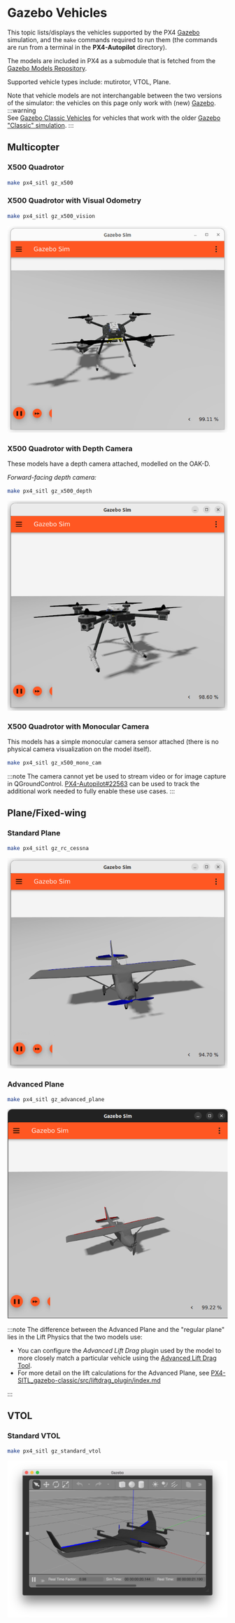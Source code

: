 # Gazebo Vehicles

This topic lists/displays the vehicles supported by the PX4 [Gazebo](../sim_gazebo_gz/index.md) simulation, and the `make` commands required to run them (the commands are run from a terminal in the **PX4-Autopilot** directory).

The models are included in PX4 as a submodule that is fetched from the [Gazebo Models Repository](../sim_gazebo_gz/gazebo_models.md).

Supported vehicle types include: mutirotor, VTOL, Plane.

Note that vehicle models are not interchangable between the two versions of the simulator: the vehicles on this page only work with (new) [Gazebo](../sim_gazebo_gz/index.md). :::warning  
See [Gazebo Classic Vehicles](../sim_gazebo_classic/vehicles.md) for vehicles that work with the older [Gazebo "Classic" simulation](../sim_gazebo_classic/index.md).
:::

## Multicopter

### X500 Quadrotor

```sh
make px4_sitl gz_x500
```

### X500 Quadrotor with Visual Odometry

```sh
make px4_sitl gz_x500_vision
```

![x500 in Gazebo](../../assets/simulation/gazebo/vehicles/x500.png)

### X500 Quadrotor with Depth Camera

These models have a depth camera attached, modelled on the OAK-D.

_Forward-facing depth camera:_

```sh
make px4_sitl gz_x500_depth
```

![x500 with depth camera in Gazebo](../../assets/simulation/gazebo/vehicles/x500_depth.png)

### X500 Quadrotor with Monocular Camera

This models has a simple monocular camera sensor attached (there is no physical camera visualization on the model itself).

```sh
make px4_sitl gz_x500_mono_cam
```

:::note
The camera cannot yet be used to stream video or for image capture in QGroundControl. [PX4-Autopilot#22563](https://github.com/PX4/PX4-Autopilot/issues/22563) can be used to track the additional work needed to fully enable these use cases.
:::

## Plane/Fixed-wing

### Standard Plane

```sh
make px4_sitl gz_rc_cessna
```

![Plane in Gazebo](../../assets/simulation/gazebo/vehicles/rc_cessna.png)

### Advanced Plane

```sh
make px4_sitl gz_advanced_plane
```

![Advanced Plane in Gazebo](../../assets/simulation/gazebo/vehicles/advanced_plane.png)

:::note
The difference between the Advanced Plane and the "regular plane" lies in the Lift Physics that the two models use:

- You can configure the _Advanced Lift Drag_ plugin used by the model to more closely match a particular vehicle using the [Advanced Lift Drag Tool](../sim_gazebo_gz/tools_avl_automation.md).
- For more detail on the lift calculations for the Advanced Plane, see [PX4-SITL_gazebo-classic/src/liftdrag_plugin/index.md](https://github.com/PX4/PX4-SITL_gazebo-classic/blob/20ded0757b4f2cb362833538716caf1e938b162a/src/liftdrag_plugin/index.md)

:::

## VTOL

### Standard VTOL

```sh
make px4_sitl gz_standard_vtol
```

![Standard VTOL in Gazebo Classic](../../assets/simulation/gazebo/vehicles/standard_vtol.png)
